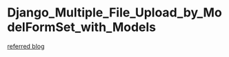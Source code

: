 # Django_Multiple_File_Upload_by_ModelFormSet_with_Models

[referred blog](https://narito.ninja/blog/detail/92/#_6)

![]()
